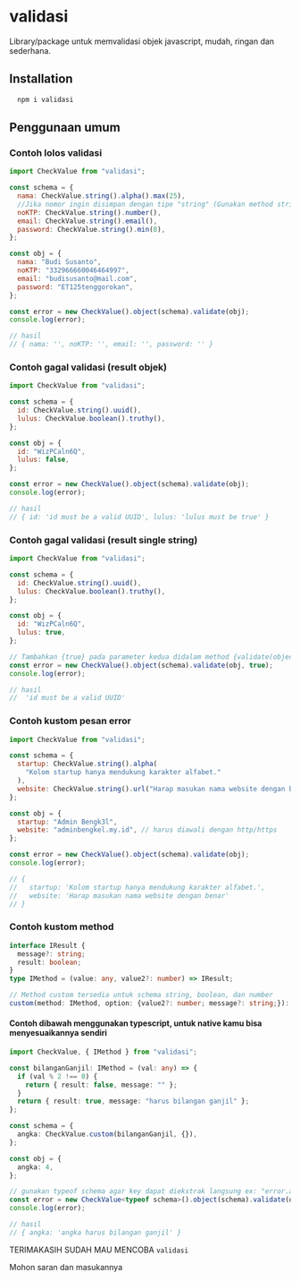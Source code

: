 # validasi

Library/package untuk memvalidasi objek javascript, mudah, ringan dan sederhana.

## Installation

```bash
  npm i validasi
```

## Penggunaan umum

### Contoh lolos validasi

```javascript
import CheckValue from "validasi";

const schema = {
  nama: CheckValue.string().alpha().max(25),
  //Jika nomor ingin disimpan dengan tipe "string" (Gunakan method string())
  noKTP: CheckValue.string().number(),
  email: CheckValue.string().email(),
  password: CheckValue.string().min(8),
};

const obj = {
  nama: "Budi Susanto",
  noKTP: "332966660046464997",
  email: "budisusanto@mail.com",
  password: "ET125tenggorokan",
};

const error = new CheckValue().object(schema).validate(obj);
console.log(error);

// hasil
// { nama: '', noKTP: '', email: '', password: '' }
```

### Contoh gagal validasi (result objek)

```javascript
import CheckValue from "validasi";

const schema = {
  id: CheckValue.string().uuid(),
  lulus: CheckValue.boolean().truthy(),
};

const obj = {
  id: "WizPCaln6Q",
  lulus: false,
};

const error = new CheckValue().object(schema).validate(obj);
console.log(error);

// hasil
// { id: 'id must be a valid UUID', lulus: 'lulus must be true' }
```

### Contoh gagal validasi (result single string)

```javascript
import CheckValue from "validasi";

const schema = {
  id: CheckValue.string().uuid(),
  lulus: CheckValue.boolean().truthy(),
};

const obj = {
  id: "WizPCaln6Q",
  lulus: true,
};

// Tambahkan {true} pada parameter kedua didalam method {validate(object)}
const error = new CheckValue().object(schema).validate(obj, true);
console.log(error);

// hasil
//  'id must be a valid UUID'
```

### Contoh kustom pesan error

```javascript
import CheckValue from "validasi";

const schema = {
  startup: CheckValue.string().alpha(
    "Kolom startup hanya mendukung karakter alfabet."
  ),
  website: CheckValue.string().url("Harap masukan nama website dengan benar"),
};

const obj = {
  startup: "Admin Bengk3l",
  website: "adminbengkel.my.id", // harus diawali dengan http/https
};

const error = new CheckValue().object(schema).validate(obj);
console.log(error);

// {
//   startup: 'Kolom startup hanya mendukung karakter alfabet.',
//   website: 'Harap masukan nama website dengan benar'
// }
```

### Contoh kustom method

```typescript
interface IResult {
  message?: string;
  result: boolean;
}
type IMethod = (value: any, value2?: number) => IResult;

// Method custom tersedia untuk schema string, boolean, dan number
custom(method: IMethod, option: {value2?: number; message?: string;}): this;
```

#### Contoh dibawah menggunakan typescript, untuk native kamu bisa menyesuaikannya sendiri

```typescript
import CheckValue, { IMethod } from "validasi";

const bilanganGanjil: IMethod = (val: any) => {
  if (val % 2 !== 0) {
    return { result: false, message: "" };
  }
  return { result: true, message: "harus bilangan ganjil" };
};

const schema = {
  angka: CheckValue.custom(bilanganGanjil, {}),
};

const obj = {
  angka: 4,
};

// gunakan typeof schema agar key dapat diekstrak langsung ex: "error.angka"
const error = new CheckValue<typeof schema>().object(schema).validate(obj);
console.log(error);

// hasil
// { angka: 'angka harus bilangan ganjil' }
```

TERIMAKASIH SUDAH MAU MENCOBA `validasi`

Mohon saran dan masukannya
